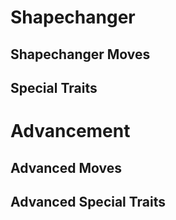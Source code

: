 # Shapechanger

## Shapechanger Moves

## Special Traits

# Advancement
## Advanced Moves 

## Advanced Special Traits
